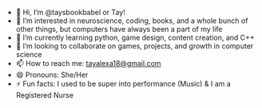 - 👋 Hi, I’m @taysbookbabel or Tay!
- 👀 I’m interested in neuroscience, coding, books, and a whole bunch of other things, but computers have always been a part of my life
- 🌱 I’m currently learning python, game design, content creation, and C++
- 💞️ I’m looking to collaborate on games, projects, and growth in computer science
- 📫 How to reach me: tayalexa18@gmail.com
- 😄 Pronouns: She/Her
- ⚡ Fun facts: I used to be super into performance (Music) & I am a Registered Nurse

<!---
taysbookbabel/taysbookbabel is a ✨ special ✨ repository because its `README.md` (this file) appears on your GitHub profile.
You can click the Preview link to take a look at your changes.
--->
